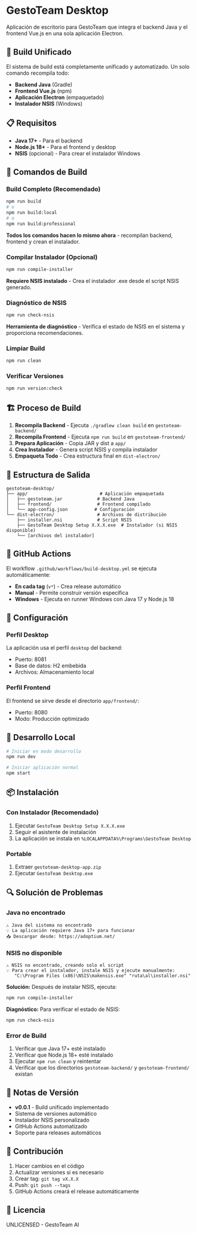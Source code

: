 # GestoTeam Desktop

Aplicación de escritorio para GestoTeam que integra el backend Java y el frontend Vue.js en una sola aplicación Electron.

## 🚀 Build Unificado

El sistema de build está completamente unificado y automatizado. Un solo comando recompila todo:

- **Backend Java** (Gradle)
- **Frontend Vue.js** (npm)
- **Aplicación Electron** (empaquetado)
- **Instalador NSIS** (Windows)

## 📋 Requisitos

- **Java 17+** - Para el backend
- **Node.js 18+** - Para el frontend y desktop
- **NSIS** (opcional) - Para crear el instalador Windows

## 🔨 Comandos de Build

### Build Completo (Recomendado)
```bash
npm run build
# o
npm run build:local
# o
npm run build:professional
```

**Todos los comandos hacen lo mismo ahora** - recompilan backend, frontend y crean el instalador.

### Compilar Instalador (Opcional)
```bash
npm run compile-installer
```

**Requiere NSIS instalado** - Crea el instalador .exe desde el script NSIS generado.

### Diagnóstico de NSIS
```bash
npm run check-nsis
```

**Herramienta de diagnóstico** - Verifica el estado de NSIS en el sistema y proporciona recomendaciones.

### Limpiar Build
```bash
npm run clean
```

### Verificar Versiones
```bash
npm run version:check
```

## 🏗️ Proceso de Build

1. **Recompila Backend** - Ejecuta `./gradlew clean build` en `gestoteam-backend/`
2. **Recompila Frontend** - Ejecuta `npm run build` en `gestoteam-frontend/`
3. **Prepara Aplicación** - Copia JAR y dist a `app/`
4. **Crea Instalador** - Genera script NSIS y compila instalador
5. **Empaqueta Todo** - Crea estructura final en `dist-electron/`

## 📁 Estructura de Salida

```
gestoteam-desktop/
├── app/                           # Aplicación empaquetada
│   ├── gestoteam.jar             # Backend Java
│   ├── frontend/                 # Frontend compilado
│   └── app-config.json          # Configuración
└── dist-electron/                # Archivos de distribución
    ├── installer.nsi             # Script NSIS
    ├── GestoTeam Desktop Setup X.X.X.exe  # Instalador (si NSIS disponible)
    └── [archivos del instalador]
```

## 🎯 GitHub Actions

El workflow `.github/workflows/build-desktop.yml` se ejecuta automáticamente:

- **En cada tag** (`v*`) - Crea release automático
- **Manual** - Permite construir versión específica
- **Windows** - Ejecuta en runner Windows con Java 17 y Node.js 18

## 🔧 Configuración

### Perfil Desktop
La aplicación usa el perfil `desktop` del backend:
- Puerto: 8081
- Base de datos: H2 embebida
- Archivos: Almacenamiento local

### Perfil Frontend
El frontend se sirve desde el directorio `app/frontend/`:
- Puerto: 8080
- Modo: Producción optimizado

## 🚀 Desarrollo Local

```bash
# Iniciar en modo desarrollo
npm run dev

# Iniciar aplicación normal
npm start
```

## 📦 Instalación

### Con Instalador (Recomendado)
1. Ejecutar `GestoTeam Desktop Setup X.X.X.exe`
2. Seguir el asistente de instalación
3. La aplicación se instala en `%LOCALAPPDATA%\Programs\GestoTeam Desktop`

### Portable
1. Extraer `gestoteam-desktop-app.zip`
2. Ejecutar `GestoTeam Desktop.exe`

## 🔍 Solución de Problemas

### Java no encontrado
```
⚠️ Java del sistema no encontrado
💡 La aplicación requiere Java 17+ para funcionar
📥 Descargar desde: https://adoptium.net/
```

### NSIS no disponible
```
⚠️ NSIS no encontrado, creando solo el script
💡 Para crear el instalador, instale NSIS y ejecute manualmente:
   "C:\Program Files (x86)\NSIS\makensis.exe" "ruta\al\installer.nsi"
```

**Solución:** Después de instalar NSIS, ejecuta:
```bash
npm run compile-installer
```

**Diagnóstico:** Para verificar el estado de NSIS:
```bash
npm run check-nsis
```

### Error de Build
1. Verificar que Java 17+ esté instalado
2. Verificar que Node.js 18+ esté instalado
3. Ejecutar `npm run clean` y reintentar
4. Verificar que los directorios `gestoteam-backend/` y `gestoteam-frontend/` existan

## 📝 Notas de Versión

- **v0.0.1** - Build unificado implementado
- Sistema de versiones automático
- Instalador NSIS personalizado
- GitHub Actions automatizado
- Soporte para releases automáticos

## 🤝 Contribución

1. Hacer cambios en el código
2. Actualizar versiones si es necesario
3. Crear tag: `git tag vX.X.X`
4. Push: `git push --tags`
5. GitHub Actions creará el release automáticamente

## 📄 Licencia

UNLICENSED - GestoTeam AI
